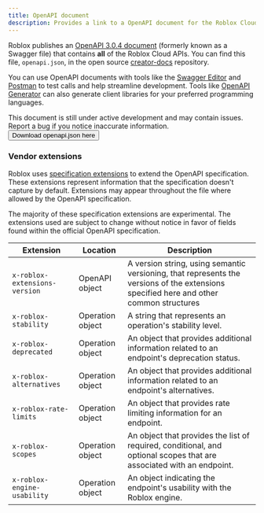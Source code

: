 ```yaml
---
title: OpenAPI document
description: Provides a link to a OpenAPI document for the Roblox Cloud APIs that is compliant to the OpenAPI specification.
---
```


Roblox publishes an [OpenAPI 3.0.4 document](https://spec.openapis.org/oas/v3.0.4) (formerly known as a Swagger file) that contains **all** of the Roblox Cloud APIs. You can find this file, `openapi.json`, in the open source [creator-docs](https://github.com/Roblox/creator-docs/tree/main/content/en-us/reference/cloud) repository.

You can use OpenAPI documents with tools like the [Swagger Editor](https://editor.swagger.io/) and [Postman](https://www.postman.com/) to test calls and help streamline development. Tools like [OpenAPI Generator](https://github.com/OpenAPITools/openapi-generator) can also generate client libraries for your preferred programming languages.

<Alert severity="warning">
This document is still under active development and may contain issues. Report a bug if you notice inaccurate information.
</Alert>

<a href="https://github.com/Roblox/creator-docs/blob/main/content/en-us/reference/cloud/">
  <Button variant="contained">Download openapi.json here</Button>
</a><br />

### Vendor extensions

Roblox uses [specification extensions](https://spec.openapis.org/oas/v3.0.4#specification-extensions) to extend the OpenAPI specification. These extensions represent information that the specification doesn't capture by default. Extensions may appear throughout the file where allowed by the OpenAPI specification.

The majority of these specification extensions are experimental. The extensions used are subject to change without notice in favor of fields found within the official OpenAPI specification.

| Extension                     | Location         | Description                                                                                                                            |
| ----------------------------- | ---------------- | -------------------------------------------------------------------------------------------------------------------------------------- |
| `x-roblox-extensions-version` | OpenAPI object   | A version string, using semantic versioning, that represents the versions of the extensions specified here and other common structures |
| `x-roblox-stability`          | Operation object | A string that represents an operation's stability level.                                                                               |
| `x-roblox-deprecated`         | Operation object | An object that provides additional information related to an endpoint's deprecation status.                                            |
| `x-roblox-alternatives`       | Operation object | An object that provides additional information related to an endpoint's alternatives.                                                  |
| `x-roblox-rate-limits`        | Operation object | An object that provides rate limiting information for an endpoint.                                                                     |
| `x-roblox-scopes`             | Operation object | An object that provides the list of required, conditional, and optional scopes that are associated with an endpoint.                   |
| `x-roblox-engine-usability`   | Operation object | An object indicating the endpoint's usability with the Roblox engine.                                                                  |
